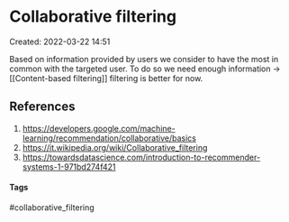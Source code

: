 # Collaborative filtering
Created: 2022-03-22 14:51

Based on information provided by users we consider to have the most in common with the targeted user. To do so we need enough information -> [[Content-based filtering]] filtering is better for now.

## References
1. https://developers.google.com/machine-learning/recommendation/collaborative/basics
2. https://it.wikipedia.org/wiki/Collaborative_filtering
3. https://towardsdatascience.com/introduction-to-recommender-systems-1-971bd274f421


#### Tags
#collaborative_filtering 